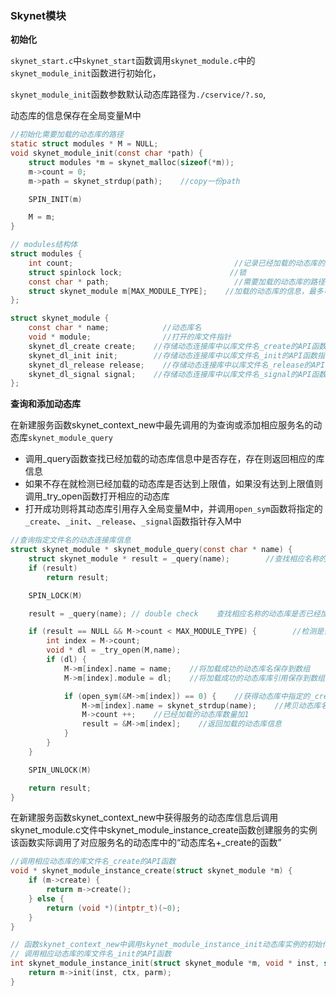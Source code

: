 ### Skynet模块

**初始化**

`skynet_start.c`中`skynet_start`函数调用`skynet_module.c`中的`skynet_module_init`函数进行初始化，

`skynet_module_init`函数参数默认动态库路径为`./cservice/?.so`,

动态库的信息保存在全局变量M中

```c
//初始化需要加载的动态库的路径
static struct modules * M = NULL;
void skynet_module_init(const char *path) {
    struct modules *m = skynet_malloc(sizeof(*m));
    m->count = 0;
    m->path = skynet_strdup(path);    //copy一份path

    SPIN_INIT(m)

    M = m;
}

// modules结构体
struct modules {
    int count;                                    //记录已经加载的动态库的数量
    struct spinlock lock;                        //锁
    const char * path;                            //需要加载的动态库的路径
    struct skynet_module m[MAX_MODULE_TYPE];    //加载的动态库的信息，最多可以加载32个
};

struct skynet_module {
    const char * name;            //动态库名
    void * module;                //打开的库文件指针
    skynet_dl_create create;    //存储动态连接库中以库文件名_create的API函数指针
    skynet_dl_init init;        //存储动态连接库中以库文件名_init的API函数指针
    skynet_dl_release release;    //存储动态连接库中以库文件名_release的API函数指针
    skynet_dl_signal signal;    //存储动态连接库中以库文件名_signal的API函数指针
};
```

**查询和添加动态库**

在新建服务函数skynet_context_new中最先调用的为查询或添加相应服务名的动态库`skynet_module_query`

- 调用_query函数查找已经加载的动态库信息中是否存在，存在则返回相应的库信息
- 如果不存在就检测已经加载的动态库是否达到上限值，如果没有达到上限值则调用_try_open函数打开相应的动态库
- 打开成功则将其动态库引用存入全局变量M中，并调用`open_sym`函数将指定的`_create`、`_init`、`_release`、`_signal`函数指针存入M中

```c
//查询指定文件名的动态连接库信息
struct skynet_module * skynet_module_query(const char * name) {
    struct skynet_module * result = _query(name);        //查找相应名称的动态库是否已经加载
    if (result)
        return result;

    SPIN_LOCK(M)

    result = _query(name); // double check    查找相应名称的动态库是否已经加载

    if (result == NULL && M->count < MAX_MODULE_TYPE) {        //检测是否加载以及加载的数量是否达到上线值
        int index = M->count;
        void * dl = _try_open(M,name);
        if (dl) {
            M->m[index].name = name;    //将加载成功的动态库名保存到数组
            M->m[index].module = dl;    //将加载成功的动态库库引用保存到数组

            if (open_sym(&M->m[index]) == 0) {    //获得动态库中指定的_create、_init、_release、_signal函数指针
                M->m[index].name = skynet_strdup(name);    //拷贝动态库名
                M->count ++;    //已经加载的动态库数量加1
                result = &M->m[index];    //返回加载的动态库信息
            }
        }
    }

    SPIN_UNLOCK(M)

    return result;
}
```



在新建服务函数skynet_context_new中获得服务的动态库信息后调用skynet_module.c文件中skynet_module_instance_create函数创建服务的实例该函数实际调用了对应服务名的动态库中的“动态库名+_create的函数”

```c
//调用相应动态库的库文件名_create的API函数
void * skynet_module_instance_create(struct skynet_module *m) {
    if (m->create) {
        return m->create();
    } else {
        return (void *)(intptr_t)(~0);
    }
}

// 函数skynet_context_new中调用skynet_module_instance_init动态库实例的初始化函数
// 调用相应动态库的库文件名_init的API函数
int skynet_module_instance_init(struct skynet_module *m, void * inst, struct skynet_context *ctx, const char * parm) {
    return m->init(inst, ctx, parm);
}
```













